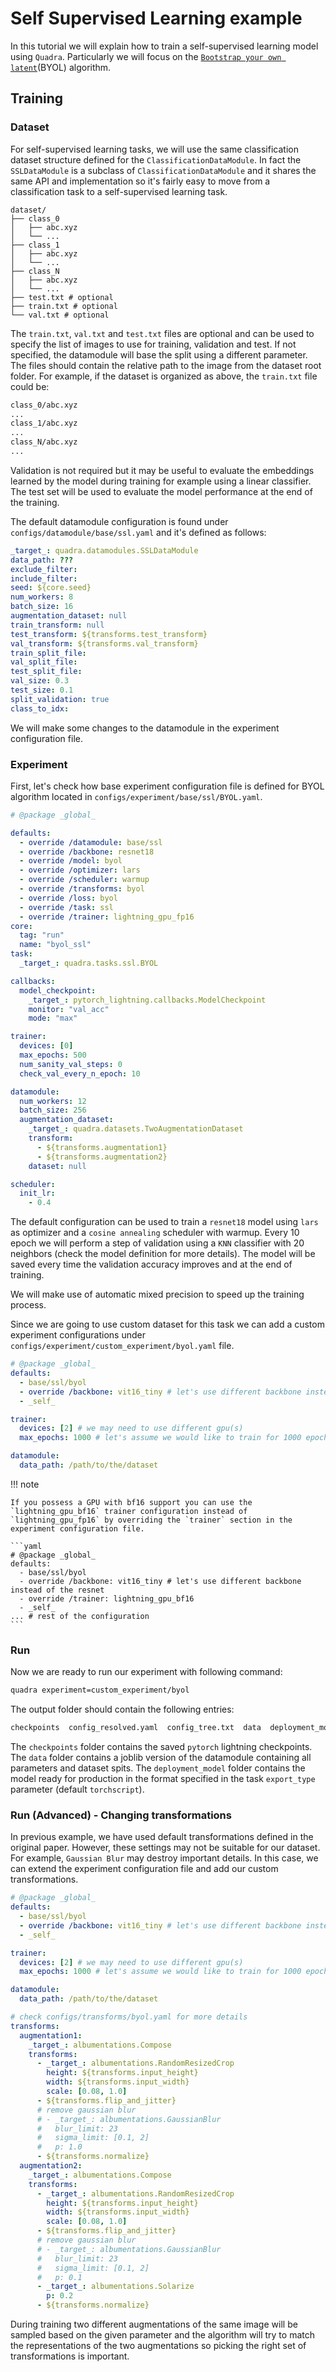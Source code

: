 # Self Supervised Learning example

In this tutorial we will explain how to train a self-supervised learning model using `Quadra`. Particularly we will focus on the [`Bootstrap your own latent`](https://arxiv.org/abs/2006.07733)(BYOL) algorithm.

## Training
### Dataset 

For self-supervised learning tasks, we will use the same classification dataset structure defined for the `ClassificationDataModule`. In fact the `SSLDataModule` is a subclass of `ClassificationDataModule` and it shares the same API and implementation so it's fairly easy to move from a classification task to a self-supervised learning task.

```tree
dataset/
├── class_0 
│   ├── abc.xyz
│   └── ...
├── class_1
│   ├── abc.xyz
│   └── ...
├── class_N 
│   ├── abc.xyz
│   └── ...
├── test.txt # optional
├── train.txt # optional
└── val.txt # optional
```

The `train.txt`, `val.txt` and `test.txt` files are optional and can be used to specify the list of images to use for training, validation and test. If not specified, the datamodule will base the split using a different parameter. The files should contain the relative path to the image from the dataset root folder. For example, if the dataset is organized as above, the `train.txt` file could be:

```txt
class_0/abc.xyz
...
class_1/abc.xyz
...
class_N/abc.xyz
...
```

Validation is not required but it may be useful to evaluate the embeddings learned by the model during training for example using a linear classifier. The test set will be used to evaluate the model performance at the end of the training.

The default datamodule configuration is found under `configs/datamodule/base/ssl.yaml` and it's defined as follows:

```yaml
_target_: quadra.datamodules.SSLDataModule
data_path: ???
exclude_filter:
include_filter:
seed: ${core.seed}
num_workers: 8
batch_size: 16
augmentation_dataset: null
train_transform: null
test_transform: ${transforms.test_transform}
val_transform: ${transforms.val_transform}
train_split_file:
val_split_file:
test_split_file:
val_size: 0.3
test_size: 0.1
split_validation: true
class_to_idx:
```

We will make some changes to the datamodule in the experiment configuration file.

### Experiment

First, let's check how base experiment configuration file is defined for BYOL algorithm located in `configs/experiment/base/ssl/BYOL.yaml`.

```yaml
# @package _global_

defaults:
  - override /datamodule: base/ssl
  - override /backbone: resnet18
  - override /model: byol
  - override /optimizer: lars
  - override /scheduler: warmup
  - override /transforms: byol
  - override /loss: byol
  - override /task: ssl
  - override /trainer: lightning_gpu_fp16
core:
  tag: "run"
  name: "byol_ssl"
task:
  _target_: quadra.tasks.ssl.BYOL

callbacks:
  model_checkpoint:
    _target_: pytorch_lightning.callbacks.ModelCheckpoint
    monitor: "val_acc"
    mode: "max"

trainer:
  devices: [0]
  max_epochs: 500
  num_sanity_val_steps: 0
  check_val_every_n_epoch: 10

datamodule:
  num_workers: 12
  batch_size: 256
  augmentation_dataset:
    _target_: quadra.datasets.TwoAugmentationDataset
    transform:
      - ${transforms.augmentation1}
      - ${transforms.augmentation2}
    dataset: null

scheduler:
  init_lr:
    - 0.4
```

The default configuration can be used to train a `resnet18` model using `lars` as optimizer and a `cosine annealing` scheduler with warmup.
Every 10 epoch we will perform a step of validation using a `KNN` classifier with 20 neighbors (check the model definition for more details). The model will be saved every time the validation accuracy improves and at the end of training.

We will make use of automatic mixed precision to speed up the training process.

Since we are going to use custom dataset for this task we can add a custom experiment configurations under `configs/experiment/custom_experiment/byol.yaml` file.

```yaml
# @package _global_
defaults:
  - base/ssl/byol
  - override /backbone: vit16_tiny # let's use different backbone instead of the resnet
  - _self_

trainer:
  devices: [2] # we may need to use different gpu(s)
  max_epochs: 1000 # let's assume we would like to train for 1000 epochs

datamodule:
  data_path: /path/to/the/dataset
```

!!! note

    If you possess a GPU with bf16 support you can use the `lightning_gpu_bf16` trainer configuration instead of `lightning_gpu_fp16` by overriding the `trainer` section in the experiment configuration file.

    ```yaml
    # @package _global_
    defaults:
      - base/ssl/byol
      - override /backbone: vit16_tiny # let's use different backbone instead of the resnet
      - override /trainer: lightning_gpu_bf16
      - _self_
    ... # rest of the configuration
    ```

### Run

Now we are ready to run our experiment with following command:

```bash
quadra experiment=custom_experiment/byol
```

The output folder should contain the following entries:
```bash
checkpoints  config_resolved.yaml  config_tree.txt  data  deployment_model  main.log
```

The `checkpoints` folder contains the saved `pytorch` lightning checkpoints. The `data` folder contains a joblib version of the datamodule containing all parameters and dataset spits. The `deployment_model` folder contains the model ready for production in the format specified in the task `export_type` parameter (default `torchscript`). 

### Run (Advanced) - Changing transformations

In previous example, we have used default transformations defined in the original paper. However, these settings may not be suitable for our dataset. For example, `Gaussian Blur` may destroy important details. In this case, we can extend the experiment configuration file and add our custom transformations.

```yaml
# @package _global_
defaults:
  - base/ssl/byol
  - override /backbone: vit16_tiny # let's use different backbone instead of the resnet
  - _self_

trainer:
  devices: [2] # we may need to use different gpu(s)
  max_epochs: 1000 # let's assume we would like to train for 1000 epochs

datamodule:
  data_path: /path/to/the/dataset

# check configs/transforms/byol.yaml for more details
transforms:
  augmentation1:
    _target_: albumentations.Compose
    transforms:
      - _target_: albumentations.RandomResizedCrop
        height: ${transforms.input_height}
        width: ${transforms.input_width}
        scale: [0.08, 1.0]
      - ${transforms.flip_and_jitter}
      # remove gaussian blur
      # - _target_: albumentations.GaussianBlur
      #   blur_limit: 23
      #   sigma_limit: [0.1, 2]
      #   p: 1.0
      - ${transforms.normalize}
  augmentation2:
    _target_: albumentations.Compose
    transforms:
      - _target_: albumentations.RandomResizedCrop
        height: ${transforms.input_height}
        width: ${transforms.input_width}
        scale: [0.08, 1.0]
      - ${transforms.flip_and_jitter}
      # remove gaussian blur
      # - _target_: albumentations.GaussianBlur
      #   blur_limit: 23
      #   sigma_limit: [0.1, 2]
      #   p: 0.1
      - _target_: albumentations.Solarize
        p: 0.2
      - ${transforms.normalize}
```

During training two different augmentations of the same image will be sampled based on the given parameter and the algorithm will try to match the representations of the two augmentations so picking the right set of transformations is important.